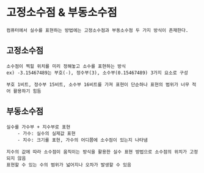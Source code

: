 # 고정소수점 & 부동소수점
    컴퓨터에서 실수를 표현하는 방법에는 고정소수점과 부동소수점 두 가지 방식이 존재한다.

## 고정소수점
    소수점이 찍힐 위치를 미리 정해놓고 소수를 표현하는 방식
    ex) -3.15467489는 부호(-), 정수부(3), 소수부(0.15467489) 3가지 요소로 구성

    부호 1비트, 정수부 15비트, 소수부 16비트를 가져 표현이 단순하나 표현의 범위가 너무 적어 활용하기 힘듬

## 부동소수점
    실수를 가수부 + 지수부로 표현
        - 가수: 실수의 실제값 표현
        - 지수: 크기를 표현, 가수의 어디쯤에 소수점이 있는지 나타냄

    지수의 값에 따라 소수점이 움직이는 방식을 활용한 실수 표현 방법으로 소수점의 위치가 고정되지 않음
    표현할 수 있는 수의 범위가 넓어지나 오차가 발생할 수 있음